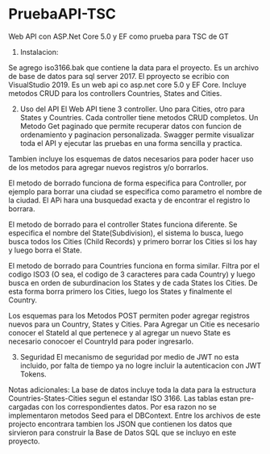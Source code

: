 # PruebaAPI-TSC
Web API con ASP.Net Core 5.0 y EF como prueba para TSC de GT

1. Instalacion:

Se agrego iso3166.bak que contiene la data para el proyecto. Es un archivo de base de datos para sql server 2017.
El pproyecto se ecribio con VisualStudio 2019. Es un web api co asp.net core 5.0 y EF Core. Incluye metodos CRUD para los controllers Countries, States and Cities.

2. Uso del API
El Web API tiene 3 controller. Uno para Cities, otro para States y Countries. Cada controller tiene metodos CRUD completos. Un Metodo Get paginado que permite recuperar datos con funcion de ordenamiento y paginacion personalizada. Swagger permite visualizar toda el API y ejecutar las pruebas en una forma sencilla y practica.

Tambien incluye los esquemas de datos necesarios para poder hacer uso de los metodos para agregar nuevos registros y/o borrarlos.

El metodo de borrado funciona de forma especifica para Controller, por ejemplo para borrar una ciudad se especifica como parametro el nombre de la ciudad. El APi hara una busquedad exacta y de encontrar el registro lo borrara.

El metodo de borrado para el controller States funciona diferente. Se especifica el nombre del State(Subdivision), el sistema lo busca, luego busca todos los Cities (Child Records) y primero borrar los Cities si los hay y luego borra el State.

El metodo de borrado para Countries funciona en forma similar. Filtra por el codigo ISO3 (O sea, el codigo de 3 caracteres para cada Country) y luego busca en orden de suburdinacion los States y de cada States los Cities. De esta forma borra primero los Cities, luego los States y finalmente el Country.

Los esquemas para los Metodos POST permiten poder agregar registros nuevos para un Country, States y Cities. Para Agregar un Citie es necesario conocer el StateId al que pertenece y al agregar un nuevo State es necesario conocoer el CountryId para poder ingresarlo.

3. Seguridad
El mecanismo de seguridad por medio de JWT no esta incluido, por falta de tiempo ya no logre incluir la autenticacion con JWT Tokens.

Notas adicionales:
La base de datos incluye toda la data para la estructura Countries-States-Cities segun el estandar ISO 3166. Las tablas estan pre-cargadas con los correspondientes datos. Por esa razon no se implementaron metodos Seed para el DBContext. Entre los archivos de este projecto encontrara tambien los JSON que contienen los datos que sirvieron para construir la Base de Datos SQL que se incluyo en este proyecto.


